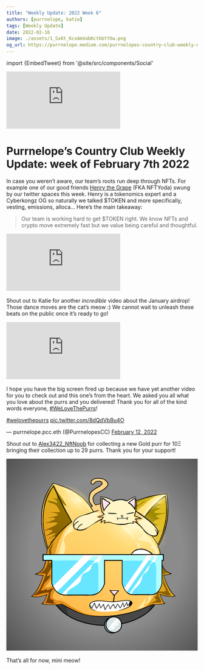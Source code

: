 ```yaml
---
title: "Weekly Update: 2022 Week 6"
authors: [purrnelope, katie]
tags: [Weekly Update]
date: 2022-02-16
image: ./assets/1_Sx6t_KcxAmVabKctkbtYXw.png
og_url: https://purrnelope.medium.com/purrnelopes-country-club-weekly-update-week-of-february-7th-2022-e5eadc840382
---
```


import {EmbedTweet} from '@site/src/components/Social'

<iframe src="https://www.youtube.com/embed/SCs6G967UqU" title="YouTube video player" frameborder="0" allow="accelerometer; autoplay; clipboard-write; encrypted-media; gyroscope; picture-in-picture" allowFullScreen></iframe>

<!--truncate-->

# Purrnelope’s Country Club Weekly Update: week of February 7th 2022

In case you weren’t aware, our team’s roots run deep through NFTs. For example one of our good friends [Henry the Grape](https://twitter.com/HenryTheGrape?s=20&t=hzzTanp6Fz6xRvXV1TQCYw) (FKA NFTYoda) swung by our twitter spaces this week. Henry is a tokenomics expert and a Cyberkongz OG so naturally we talked $TOKEN and more specifically, vesting, emissions, alloca… Here’s the main takeaway:

> Our team is working hard to get $TOKEN right. We know NFTs and crypto move extremely fast but we value being careful and thoughtful.

<iframe src="https://www.youtube.com/embed/Vh9IvL8JkII" title="YouTube video player" frameborder="0" allow="accelerometer; autoplay; clipboard-write; encrypted-media; gyroscope; picture-in-picture" allowFullScreen></iframe>

Shout out to Katie for another _incredible_ video about the January airdrop! Those dance moves are the cat’s meow :) We cannot wait to unleash these beats on the public once it’s ready to go!

<iframe src="https://www.youtube.com/embed/o2JEUAeC-8k" title="YouTube video player" frameborder="0" allow="accelerometer; autoplay; clipboard-write; encrypted-media; gyroscope; picture-in-picture" allowFullScreen></iframe>

I hope you have the big screen fired up because we have yet another video for you to check out and this one’s from the heart. We asked you all what you love about the purrs and you delivered! Thank you for all of the kind words everyone, [#WeLoveThePurrs](https://twitter.com/hashtag/WeLoveThePurrs)!

<EmbedTweet>
  <p lang="qme" dir="ltr">
    <a
      href="https://twitter.com/hashtag/welovethepurrs?src=hash&amp;ref_src=twsrc%5Etfw"
      >#welovethepurrs</a
    >
    <a href="https://t.co/8dQdVbBu4O">pic.twitter.com/8dQdVbBu4O</a>
  </p>
  &mdash; purrnelope.pcc.eth (@PurrnelopesCC)
  <a
    href="https://twitter.com/PurrnelopesCC/status/1492619522448232451?ref_src=twsrc%5Etfw"
    >February 12, 2022</a
  >
</EmbedTweet>

Shout out to [Alex3422_NftNoob](https://opensea.io/Alex3422_NftNoob) for collecting a new Gold purr for 10Ξ bringing their collection up to 29 purrs. Thank you for your support!

![](./assets/1_Sx6t_KcxAmVabKctkbtYXw.png)

That’s all for now, mini meow!
